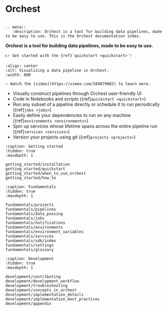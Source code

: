 # Orchest

```{title} Orchest Docs

```

```{eval-rst}
.. meta::
   :description: Orchest is a tool for building data pipelines, made to be easy to use. This is the Orchest documentation index.
```

**Orchest is a tool for building data pipelines, made to be easy to use.**

```{tip}
👉 Get started with the {ref}`quickstart <quickstart>`!
```

```{figure} img/pipeline-editor.png
:align: center
:alt: Visualizing a data pipeline in Orchest.
:width: 800

💡 Watch the [video](https://vimeo.com/589879082) to learn more.
```

- Visually construct pipelines through Orchest user-friendly UI
- Code in Notebooks and scripts ({ref}`quickstart <quickstart>`)
- Run any subset of a pipeline directly or schedule it to run periodically ({ref}`jobs <jobs>`)
- Easily define your dependencies to run on any machine ({ref}`environments <environments>`)
- Spin up services whose lifetime spans across the entire pipeline run ({ref}`services <services>`)
- Version your projects using git ({ref}`projects <projects>`)

```{toctree}
:caption: Getting started
:hidden: true
:maxdepth: 1

getting_started/installation
getting_started/quickstart
getting_started/when_to_use_orchest
getting_started/how_to
```

```{toctree}
:caption: Fundamentals
:hidden: true
:maxdepth: 1

fundamentals/projects
fundamentals/pipelines
fundamentals/data_passing
fundamentals/jobs
fundamentals/notifications
fundamentals/environments
fundamentals/environment_variables
fundamentals/services
fundamentals/sdk/index
fundamentals/settings
fundamentals/glossary
```

```{toctree}
:caption: Development
:hidden: true
:maxdepth: 1

development/contributing
development/development_workflow
development/troubleshooting
development/concepts_in_orchest
development/implementation_details
development/implementation_best_practices
development/appendix
```
